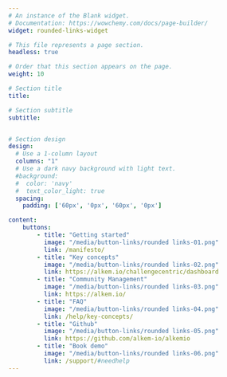 ```yaml
---
# An instance of the Blank widget.
# Documentation: https://wowchemy.com/docs/page-builder/
widget: rounded-links-widget

# This file represents a page section.
headless: true

# Order that this section appears on the page.
weight: 10

# Section title
title: 

# Section subtitle
subtitle: 


# Section design
design:
  # Use a 1-column layout
  columns: "1"
  # Use a dark navy background with light text.
  #background:
  #  color: 'navy'
  #  text_color_light: true
  spacing:
    padding: ['60px', '0px', '60px', '0px']

content:
    buttons:
        - title: "Getting started"
          image: "/media/button-links/rounded links-01.png"
          link: /manifesto/
        - title: "Key concepts"
          image: "/media/button-links/rounded links-02.png"
          link: https://alkem.io/challengecentric/dashboard
        - title: "Community Management"
          image: "/media/button-links/rounded links-03.png"
          link: https://alkem.io/
        - title: "FAQ"
          image: "/media/button-links/rounded links-04.png"
          link: /help/key-concepts/
        - title: "Github"
          image: "/media/button-links/rounded links-05.png"
          link: https://github.com/alkem-io/alkemio
        - title: "Book demo"
          image: "/media/button-links/rounded links-06.png"
          link: /support/#needhelp
---
```

